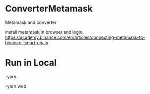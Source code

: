 # ConverterMetamask
Metamask and converter

install metamask in browser and login.
https://academy.binance.com/en/articles/connecting-metamask-to-binance-smart-chain

# Run in Local
-yarn

-yarn web
